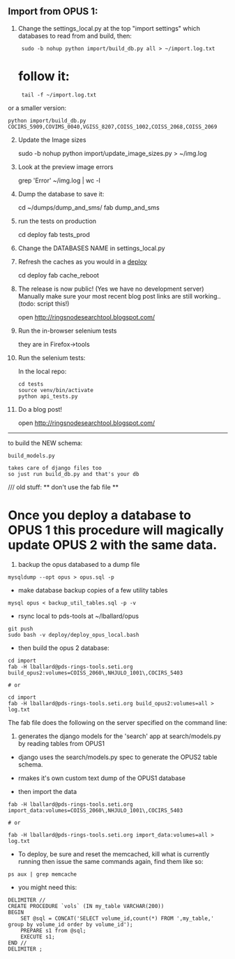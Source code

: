 ## Import from OPUS 1:

1. Change the settings_local.py at the top "import settings" which databases to read from and build, then:

		sudo -b nohup python import/build_db.py all > ~/import.log.txt

	# follow it:

		tail -f ~/import.log.txt

or a smaller version:

    python import/build_db.py COCIRS_5909,COVIMS_0040,VGISS_8207,COISS_1002,COISS_2068,COISS_2069

2. Update the Image sizes

	sudo -b nohup python import/update_image_sizes.py > ~/img.log


3. Look at the preview image errors

	grep 'Error' ~/img.log | wc -l


4. Dump the database to save it:

	cd ~/dumps/dump_and_sms/
	fab  dump_and_sms

5. run the tests on production

	 cd deploy
	 fab tests_prod

6. Change the DATABASES NAME in settings_local.py

7. Refresh the caches as you would in a [deploy](../deploy/README.md)

    cd deploy
    fab cache_reboot

8. The release is now public! (Yes we have no development server) Manually make sure your most recent blog post links are still working.. (todo: script this!)

    open http://ringsnodesearchtool.blogspot.com/

9. Run the in-browser selenium tests

	they are in Firefox->tools

10. Run the selenium tests:

    In the local repo:

        cd tests
        source venv/bin/activate
        python api_tests.py

11. Do a blog post!

	open http://ringsnodesearchtool.blogspot.com/





---------------------------------------------
to build the NEW schema:

	build_models.py

	takes care of django files too
	so just run build_db.py and that's your db


/// old stuff: ** don't use the fab file **


# Once you deploy a database to OPUS 1 this procedure will magically update OPUS 2 with the same data.

1. backup the opus databased to a dump file

```
mysqldump --opt opus > opus.sql -p
```

- make database backup copies of a few utility tables

```
mysql opus < backup_util_tables.sql -p -v
```

- rsync local to pds-tools at ~/lballard/opus

```
git push
sudo bash -v deploy/deploy_opus_local.bash
```

- then build the opus 2 database:

```
cd import
fab -H lballard@pds-rings-tools.seti.org build_opus2:volumes=COISS_2060\,NHJULO_1001\,COCIRS_5403

# or

cd import
fab -H lballard@pds-rings-tools.seti.org build_opus2:volumes=all > log.txt

```
The fab file does the following on the server specified on the command line:

1.  generates the django models for the 'search' app at search/models.py by reading tables from OPUS1

-  django uses the search/models.py spec to generate the OPUS2 table schema.

-  rmakes it's own custom text dump of the OPUS1 database



- then import the data

```
fab -H lballard@pds-rings-tools.seti.org import_data:volumes=COISS_2060\,NHJULO_1001\,COCIRS_5403

# or

fab -H lballard@pds-rings-tools.seti.org import_data:volumes=all > log.txt

```



- To deploy, be sure and reset the memcached, kill what is currently running then issue the same commands again, find them like so:

```
ps aux | grep memcache
```

- you might need this:


```
DELIMITER //
CREATE PROCEDURE `vols` (IN my_table VARCHAR(200))
BEGIN
    SET @sql = CONCAT('SELECT volume_id,count(*) FROM ',my_table,' group by volume_id order by volume_id');
    PREPARE s1 from @sql;
    EXECUTE s1;
END //
DELIMITER ;
```
